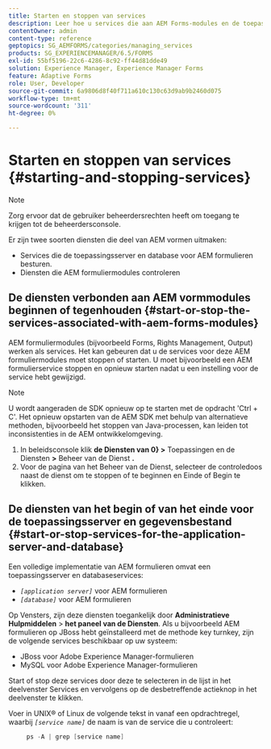 ```yaml
---
title: Starten en stoppen van services
description: Leer hoe u services die aan AEM Forms-modules en de toepassingsserver en -database zijn gekoppeld, kunt starten en stoppen.
contentOwner: admin
content-type: reference
geptopics: SG_AEMFORMS/categories/managing_services
products: SG_EXPERIENCEMANAGER/6.5/FORMS
exl-id: 55bf5196-22c6-4286-8c92-ff44d81dde49
solution: Experience Manager, Experience Manager Forms
feature: Adaptive Forms
role: User, Developer
source-git-commit: 6a9806d8f40f711a610c130c63d9ab9b2460d075
workflow-type: tm+mt
source-wordcount: '311'
ht-degree: 0%

---
```


# Starten en stoppen van services {#starting-and-stopping-services}

>[!NOTE]
> 
> Zorg ervoor dat de gebruiker beheerdersrechten heeft om toegang te krijgen tot de beheerdersconsole.

Er zijn twee soorten diensten die deel van AEM vormen uitmaken:

* Services die de toepassingsserver en database voor AEM formulieren besturen.
* Diensten die AEM formuliermodules controleren

## De diensten verbonden aan AEM vormmodules beginnen of tegenhouden {#start-or-stop-the-services-associated-with-aem-forms-modules}

AEM formuliermodules (bijvoorbeeld Forms, Rights Management, Output) werken als services. Het kan gebeuren dat u de services voor deze AEM formuliermodules moet stoppen of starten. U moet bijvoorbeeld een AEM formulierservice stoppen en opnieuw starten nadat u een instelling voor de service hebt gewijzigd.

>[!NOTE]
>
> U wordt aangeraden de SDK opnieuw op te starten met de opdracht &#39;Ctrl + C&#39;. Het opnieuw opstarten van de AEM SDK met behulp van alternatieve methoden, bijvoorbeeld het stoppen van Java-processen, kan leiden tot inconsistenties in de AEM ontwikkelomgeving.

1. In beleidsconsole klik **de Diensten van 0&rbrace; >** Toepassingen en de Diensten **>** Beheer van de Dienst **.**
1. Voor de pagina van het Beheer van de Dienst, selecteer de controledoos naast de dienst om te stoppen of te beginnen en Einde of Begin te klikken.

## De diensten van het begin of van het einde voor de toepassingsserver en gegevensbestand {#start-or-stop-services-for-the-application-server-and-database}

Een volledige implementatie van AEM formulieren omvat een toepassingsserver en databaseservices:

* *`[application server]`* voor AEM formulieren
* *`[database]`* voor AEM formulieren

Op Vensters, zijn deze diensten toegankelijk door **Administratieve Hulpmiddelen** > **het paneel van de Diensten**. Als u bijvoorbeeld AEM formulieren op JBoss hebt geïnstalleerd met de methode key turnkey, zijn de volgende services beschikbaar op uw systeem:

* JBoss voor Adobe Experience Manager-formulieren
* MySQL voor Adobe Experience Manager-formulieren

Start of stop deze services door deze te selecteren in de lijst in het deelvenster Services en vervolgens op de desbetreffende actieknop in het deelvenster te klikken.

Voer in UNIX® of Linux de volgende tekst in vanaf een opdrachtregel, waarbij *`[service name]`* de naam is van de service die u controleert:

```java
     ps -A | grep [service name]
```
